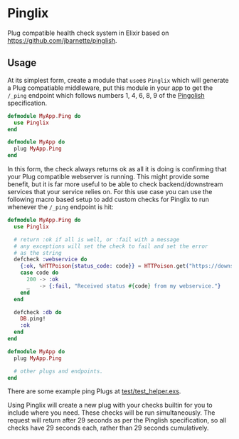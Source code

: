 # Pinglix

Plug compatible health check system in Elixir based on https://github.com/jbarnette/pinglish.

## Usage

At its simplest form, create a module that `use`es `Pinglix` which will generate a Plug compatiable middleware, put this module in your app to get the `/_ping` endpoint which follows numbers 1, 4, 6, 8, 9 of the [Pingolish](https://github.com/jbarnette/pinglish#the-spec) specification.

```elixir
defmodule MyApp.Ping do
  use Pinglix
end

defmodule MyApp do
  plug MyApp.Ping
end
```

In this form, the check always returns ok as all it is doing is confirming that your Plug compatible webserver is running. This might provide some benefit, but it is far more useful to be able to check backend/downstream services that your service relies on. For this use case you can use the following macro based setup to add custom checks for Pinglix to run whenever the `/_ping` endpoint is hit:

```elixir
defmodule MyApp.Ping do
  use Pinglix

  # return :ok if all is well, or :fail with a message
  # any exceptions will set the check to fail and set the error
  # as the string
  defcheck :webservice do
    {:ok, %HTTPoison{status_code: code}} = HTTPoison.get("https://downstream.webservicei/_ping")
    case code do
      200 -> :ok
      _   -> {:fail, "Received status #{code} from my webservice."}
    end
  end

  defcheck :db do
    DB.ping!
    :ok
  end
end

defmodule MyApp do
  plug MyApp.Ping

  # other plugs and endpoints.
end
```

There are some example ping Plugs at [test/test_helper.exs](test/test_helper.exs).

Using Pinglix will create a new plug with your checks builtin for you to include where you need. These checks will be run simultaneously. The request will return after 29 seconds as per the Pinglish specification, so all checks have 29 seconds each, rather than 29 seconds cumulatively.
